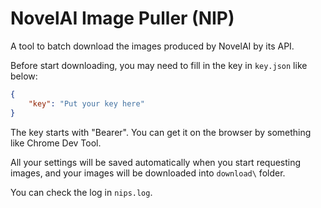 # NovelAI Image Puller (NIP)
A tool to batch download the images produced by NovelAI by its API.

Before start downloading, you may need to fill in the key in `key.json` like below:

```json
{
    "key": "Put your key here"
}
```

The key starts with "Bearer". You can get it on the browser by something like Chrome Dev Tool.

All your settings will be saved automatically when you start requesting images, and your images will be downloaded into `download\` folder.

You can check the log in `nips.log`.
